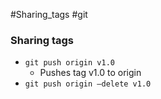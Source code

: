 #Sharing_tags #git 
### Sharing tags
- ```git push origin v1.0 ```
	-  Pushes tag v1.0 to origin
- ```git push origin —delete v1.0 ```